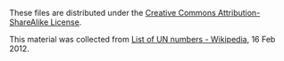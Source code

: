 These files are distributed under the [Creative Commons Attribution-ShareAlike License](http://en.wikipedia.org/wiki/Wikipedia:Text_of_Creative_Commons_Attribution-ShareAlike_3.0_Unported_License).

This material was collected from [List of UN numbers - Wikipedia](http://en.wikipedia.org/wiki/List_of_UN_numbers), 16 Feb 2012.
